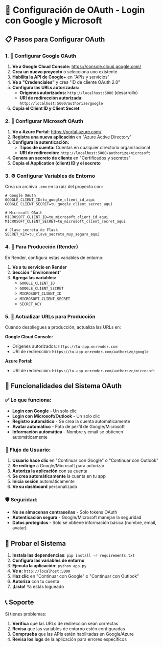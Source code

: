 # 🔐 Configuración de OAuth - Login con Google y Microsoft

## 📋 Pasos para Configurar OAuth

### 1. 🔧 Configurar Google OAuth

1. **Ve a Google Cloud Console:** https://console.cloud.google.com/
2. **Crea un nuevo proyecto** o selecciona uno existente
3. **Habilita la API de Google+** en "APIs y servicios"
4. **Ve a "Credenciales"** y crea "ID de cliente OAuth 2.0"
5. **Configura las URLs autorizadas:**
   - **Orígenes autorizados:** `http://localhost:5000` (desarrollo)
   - **URI de redirección autorizada:** `http://localhost:5000/authorize/google`
6. **Copia el Client ID y Client Secret**

### 2. 🔧 Configurar Microsoft OAuth

1. **Ve a Azure Portal:** https://portal.azure.com/
2. **Registra una nueva aplicación** en "Azure Active Directory"
3. **Configura la autenticación:**
   - **Tipos de cuenta:** Cuentas en cualquier directorio organizacional
   - **URI de redirección:** `http://localhost:5000/authorize/microsoft`
4. **Genera un secreto de cliente** en "Certificados y secretos"
5. **Copia el Application (client) ID y el secreto**

### 3. ⚙️ Configurar Variables de Entorno

Crea un archivo `.env` en la raíz del proyecto con:

```env
# Google OAuth
GOOGLE_CLIENT_ID=tu_google_client_id_aqui
GOOGLE_CLIENT_SECRET=tu_google_client_secret_aqui

# Microsoft OAuth
MICROSOFT_CLIENT_ID=tu_microsoft_client_id_aqui
MICROSOFT_CLIENT_SECRET=tu_microsoft_client_secret_aqui

# Clave secreta de Flask
SECRET_KEY=tu_clave_secreta_muy_segura_aqui
```

### 4. 🚀 Para Producción (Render)

En Render, configura estas variables de entorno:

1. **Ve a tu servicio en Render**
2. **Sección "Environment"**
3. **Agrega las variables:**
   - `GOOGLE_CLIENT_ID`
   - `GOOGLE_CLIENT_SECRET`
   - `MICROSOFT_CLIENT_ID`
   - `MICROSOFT_CLIENT_SECRET`
   - `SECRET_KEY`

### 5. 🔄 Actualizar URLs para Producción

Cuando despliegues a producción, actualiza las URLs en:

**Google Cloud Console:**
- Orígenes autorizados: `https://tu-app.onrender.com`
- URI de redirección: `https://tu-app.onrender.com/authorize/google`

**Azure Portal:**
- URI de redirección: `https://tu-app.onrender.com/authorize/microsoft`

## 🎯 Funcionalidades del Sistema OAuth

### ✅ **Lo que funciona:**
- **Login con Google** - Un solo clic
- **Login con Microsoft/Outlook** - Un solo clic
- **Registro automático** - Se crea la cuenta automáticamente
- **Avatar automático** - Foto de perfil de Google/Microsoft
- **Información automática** - Nombre y email se obtienen automáticamente

### 🔄 **Flujo de Usuario:**
1. **Usuario hace clic** en "Continuar con Google" o "Continuar con Outlook"
2. **Se redirige** a Google/Microsoft para autorizar
3. **Autoriza la aplicación** con su cuenta
4. **Se crea automáticamente** la cuenta en tu app
5. **Inicia sesión** automáticamente
6. **Ve su dashboard** personalizado

### 🛡️ **Seguridad:**
- **No se almacenan contraseñas** - Solo tokens OAuth
- **Autenticación segura** - Google/Microsoft manejan la seguridad
- **Datos protegidos** - Solo se obtiene información básica (nombre, email, avatar)

## 🧪 Probar el Sistema

1. **Instala las dependencias:** `pip install -r requirements.txt`
2. **Configura las variables de entorno**
3. **Ejecuta la aplicación:** `python app.py`
4. **Ve a:** `http://localhost:5000`
5. **Haz clic** en "Continuar con Google" o "Continuar con Outlook"
6. **Autoriza** con tu cuenta
7. **¡Listo!** Ya estás logueado

## 📞 Soporte

Si tienes problemas:
1. **Verifica** que las URLs de redirección sean correctas
2. **Revisa** que las variables de entorno estén configuradas
3. **Comprueba** que las APIs estén habilitadas en Google/Azure
4. **Revisa los logs** de la aplicación para errores específicos
